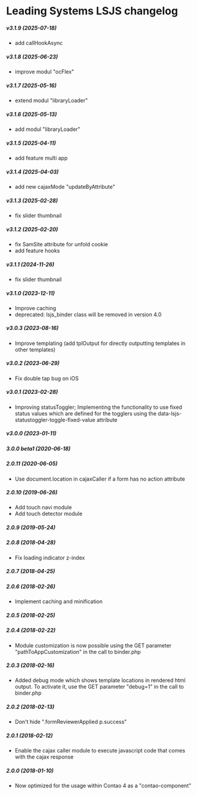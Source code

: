 Leading Systems LSJS changelog
===========================================

##### v3.1.9 (2025-07-18)
 * add callHookAsync

##### v3.1.8 (2025-06-23)
 * improve modul "ocFlex"

##### v3.1.7 (2025-05-16)
 * extend modul "libraryLoader"

##### v3.1.6 (2025-05-13)
 * add modul "libraryLoader"

##### v3.1.5 (2025-04-11)
 * add feature multi app

##### v3.1.4 (2025-04-03)
 * add new cajaxMode "updateByAttribute"

##### v3.1.3 (2025-02-28)
 * fix slider thumbnail

##### v3.1.2 (2025-02-20)
 * fix SamSite attribute for unfold cookie
 * add feature hooks

##### v3.1.1 (2024-11-26)
 * fix slider thumbnail

##### v3.1.0 (2023-12-11)
 * Improve caching
 * deprecated: lsjs_binder class will be removed in version 4.0

##### v3.0.3 (2023-08-16)
 * Improve templating (add tplOutput for directly outputting templates in other templates)

##### v3.0.2 (2023-06-29)
 * Fix double tap bug on iOS

##### v3.0.1 (2023-02-28)
 * Improving statusToggler; Implementing the functionality to use fixed status values which are defined for the togglers using the data-lsjs-statustoggler-toggle-fixed-value attribute

##### v3.0.0 (2023-01-11)

##### 3.0.0 beta1 (2020-06-18)

##### 2.0.11 (2020-06-05)
 * Use document.location in cajaxCaller if a form has no action attribute

##### 2.0.10 (2019-06-26)
 * Add touch navi module
 * Add touch detector module

##### 2.0.9 (2019-05-24)

##### 2.0.8 (2018-04-28)
 * Fix loading indicator z-index

##### 2.0.7 (2018-04-25)

##### 2.0.6 (2018-02-26)
 * Implement caching and minification

##### 2.0.5 (2018-02-25)

##### 2.0.4 (2018-02-22)
 * Module customization is now possible using the GET parameter
 "pathToAppCustomization" in the call to binder.php

##### 2.0.3 (2018-02-16)
 * Added debug mode which shows template locations in rendered html output.
 To activate it, use the GET parameter "debug=1" in the call to binder.php 

##### 2.0.2 (2018-02-13)
 * Don't hide ".formReviewerApplied p.success"

##### 2.0.1 (2018-02-12)
 * Enable the cajax caller module to execute javascript code that comes with the
 cajax response

##### 2.0.0 (2018-01-10)
 * Now optimized for the usage within Contao 4 as a "contao-component"
